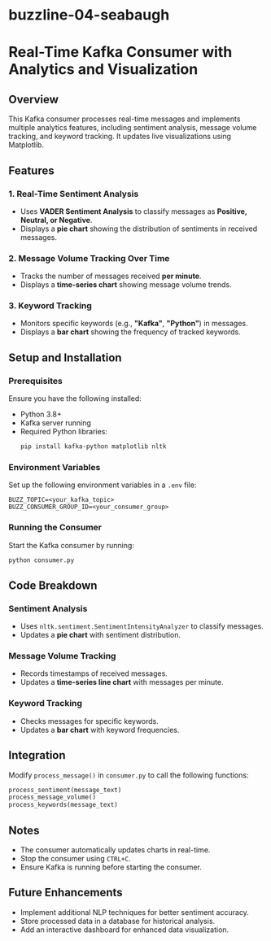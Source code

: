# buzzline-04-seabaugh

# Real-Time Kafka Consumer with Analytics and Visualization

## Overview
This Kafka consumer processes real-time messages and implements multiple analytics features, including sentiment analysis, message volume tracking, and keyword tracking. It updates live visualizations using Matplotlib.

## Features
### 1. Real-Time Sentiment Analysis
- Uses **VADER Sentiment Analysis** to classify messages as **Positive, Neutral, or Negative**.
- Displays a **pie chart** showing the distribution of sentiments in received messages.

### 2. Message Volume Tracking Over Time
- Tracks the number of messages received **per minute**.
- Displays a **time-series chart** showing message volume trends.

### 3. Keyword Tracking
- Monitors specific keywords (e.g., **"Kafka"**, **"Python"**) in messages.
- Displays a **bar chart** showing the frequency of tracked keywords.

## Setup and Installation
### Prerequisites
Ensure you have the following installed:
- Python 3.8+
- Kafka server running
- Required Python libraries:
  ```sh
  pip install kafka-python matplotlib nltk
  ```
  
### Environment Variables
Set up the following environment variables in a `.env` file:
```
BUZZ_TOPIC=<your_kafka_topic>
BUZZ_CONSUMER_GROUP_ID=<your_consumer_group>
```

### Running the Consumer
Start the Kafka consumer by running:
```sh
python consumer.py
```

## Code Breakdown
### **Sentiment Analysis**
- Uses `nltk.sentiment.SentimentIntensityAnalyzer` to classify messages.
- Updates a **pie chart** with sentiment distribution.

### **Message Volume Tracking**
- Records timestamps of received messages.
- Updates a **time-series line chart** with messages per minute.

### **Keyword Tracking**
- Checks messages for specific keywords.
- Updates a **bar chart** with keyword frequencies.

## Integration
Modify `process_message()` in `consumer.py` to call the following functions:
```python
process_sentiment(message_text)
process_message_volume()
process_keywords(message_text)
```

## Notes
- The consumer automatically updates charts in real-time.
- Stop the consumer using `CTRL+C`.
- Ensure Kafka is running before starting the consumer.

## Future Enhancements
- Implement additional NLP techniques for better sentiment accuracy.
- Store processed data in a database for historical analysis.
- Add an interactive dashboard for enhanced data visualization.